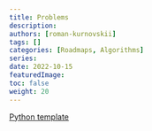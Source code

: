 ```yaml
---
title: Problems
description:
authors: [roman-kurnovskii]
tags: []
categories: [Roadmaps, Algorithms]
series:
date: 2022-10-15
featuredImage:
toc: false
weight: 20
---
```


[Python template](../#template)

